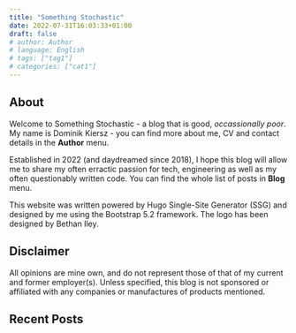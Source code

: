 ```yaml
---
title: "Something Stochastic"
date: 2022-07-31T16:03:33+01:00
draft: false
# author: Author
# language: English
# tags: ["tag1"]
# categories: ["cat1"]
---
```



## About

Welcome to Something Stochastic - a blog that is good, _occassionally poor_. My name is Dominik Kiersz - you can find more about me, CV and contact details in the **Author** menu.

Established in 2022 (and daydreamed since 2018), I hope this blog will allow me to share my often erractic passion for tech, engineering as well as my often questionably written code. You can find the whole list of posts in **Blog** menu.

This website was written powered by Hugo Single-Site Generator (SSG) and designed by me using the Bootstrap 5.2 framework. The logo has been designed by Bethan Iley.

## Disclaimer

All opinions are mine own, and do not represent those of that of my current and former employer(s). Unless specified, this blog is not sponsored or affiliated with any companies or manufactures of products mentioned.

## Recent Posts